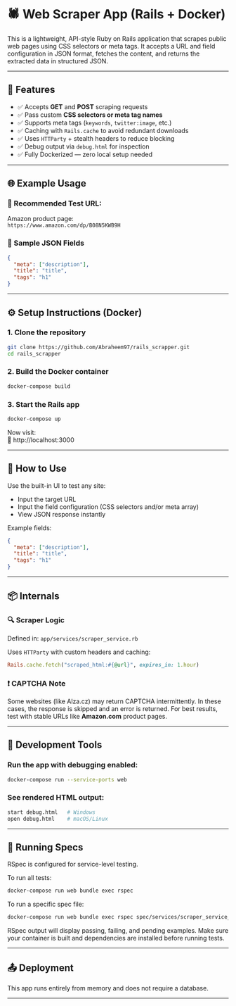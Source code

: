 # 🕷️ Web Scraper App (Rails + Docker)

This is a lightweight, API-style Ruby on Rails application that scrapes public web pages using CSS selectors or meta tags. It accepts a URL and field configuration in JSON format, fetches the content, and returns the extracted data in structured JSON.

---

## 🚀 Features

- ✅ Accepts **GET** and **POST** scraping requests
- ✅ Pass custom **CSS selectors or meta tag names**
- ✅ Supports meta tags (`keywords`, `twitter:image`, etc.)
- ✅ Caching with `Rails.cache` to avoid redundant downloads
- ✅ Uses `HTTParty` + stealth headers to reduce blocking
- ✅ Debug output via `debug.html` for inspection
- ✅ Fully Dockerized — zero local setup needed

---

## 🌐 Example Usage

### 🔗 Recommended Test URL:

Amazon product page:  
`https://www.amazon.com/dp/B08N5KWB9H`

### 🧾 Sample JSON Fields

```json
{
  "meta": ["description"],
  "title": "title",
  "tags": "h1"
}
```

---

## ⚙️ Setup Instructions (Docker)

### 1. Clone the repository

```bash
git clone https://github.com/Abraheem97/rails_scrapper.git
cd rails_scrapper
```

### 2. Build the Docker container

```bash
docker-compose build
```

### 3. Start the Rails app

```bash
docker-compose up
```

Now visit:  
🔗 http://localhost:3000

---

## 🧪 How to Use

Use the built-in UI to test any site:

- Input the target URL
- Input the field configuration (CSS selectors and/or meta array)
- View JSON response instantly

Example fields:
```json
{
  "meta": ["description"],
  "title": "title",
  "tags": "h1"
}
```

---

## 📦 Internals

### 🔍 Scraper Logic

Defined in: `app/services/scraper_service.rb`

Uses `HTTParty` with custom headers and caching:

```ruby
Rails.cache.fetch("scraped_html:#{@url}", expires_in: 1.hour)
```

### ❗ CAPTCHA Note

Some websites (like Alza.cz) may return CAPTCHA intermittently. In these cases, the response is skipped and an error is returned. For best results, test with stable URLs like **Amazon.com** product pages.

---

## 🧰 Development Tools

### Run the app with debugging enabled:
```bash
docker-compose run --service-ports web
```

### See rendered HTML output:
```bash
start debug.html   # Windows
open debug.html    # macOS/Linux
```

---

## 🧪 Running Specs

RSpec is configured for service-level testing.

To run all tests:

```bash
docker-compose run web bundle exec rspec
```

To run a specific spec file:

```bash
docker-compose run web bundle exec rspec spec/services/scraper_service_spec.rb
```

RSpec output will display passing, failing, and pending examples. Make sure your container is built and dependencies are installed before running tests.


---


## 📤 Deployment

This app runs entirely from memory and does not require a database.

---